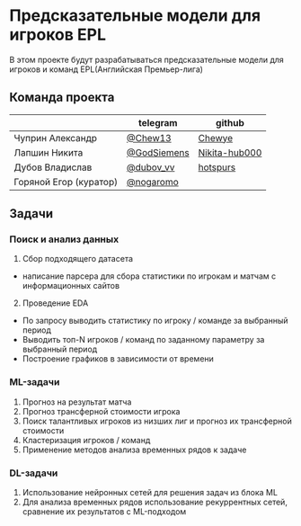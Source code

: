 # Предсказательные модели для игроков EPL
В этом проекте будут разрабатываться предсказательные модели для игроков и команд EPL(Английская Премьер-лига)

## Команда проекта
|| telegram | github |
| ------ | ------ | ------ |
| Чуприн Александр | [@Chew13](https://t.me/Chew13) | [Chewye](https://github.com/Chewye) |
| Лапшин Никита | [@GodSiemens](https://t.me/GodSiemens) | [Nikita-hub000](https://github.com/Nikita-hub000) |
| Дубов Владислав | [@dubov_vv](https://t.me/dubov_vv) | [hotspurs](https://github.com/hotspurs) |
| Горяной Егор (куратор)| [@nogaromo](https://t.me/nogaromo) | |

## Задачи

### Поиск и анализ данных
1. Сбор подходящего датасета
  - написание парсера для сбора статистики по игрокам и матчам с информационных сайтов 
2. Проведение EDA
  - По запросу выводить статистику по игроку / команде за выбранный период
  - Выводить топ-N игроков / команд по заданному параметру за выбранный период
  - Построение графиков в зависимости от времени

### ML-задачи
1. Прогноз на результат матча
2. Прогноз трансферной стоимости игрока
3. Поиск талантливых игроков из низших лиг и прогноз их трансферной стоимости
4. Кластеризация игроков / команд
5. Применение методов анализа временных рядов к задаче

### DL-задачи
1. Использование нейронных сетей для решения задач из блока ML
2. Для анализа временных рядов использование рекуррентных сетей, сравнение их результатов с ML-подходом
